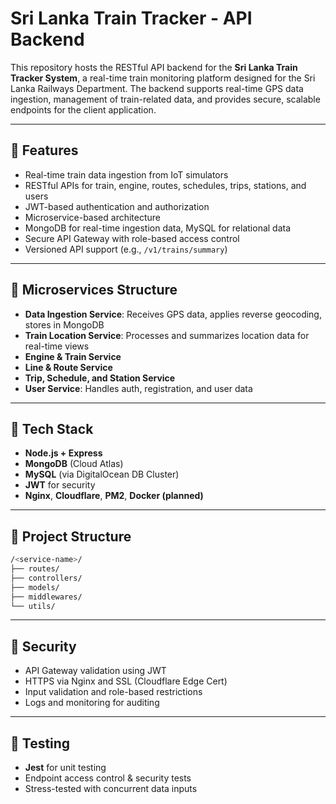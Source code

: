# Sri Lanka Train Tracker - API Backend

This repository hosts the RESTful API backend for the **Sri Lanka Train Tracker System**, a real-time train monitoring platform designed for the Sri Lanka Railways Department. The backend supports real-time GPS data ingestion, management of train-related data, and provides secure, scalable endpoints for the client application.

---

## 🚀 Features

- Real-time train data ingestion from IoT simulators
- RESTful APIs for train, engine, routes, schedules, trips, stations, and users
- JWT-based authentication and authorization
- Microservice-based architecture
- MongoDB for real-time ingestion data, MySQL for relational data
- Secure API Gateway with role-based access control
- Versioned API support (e.g., `/v1/trains/summary`)

---

## 🧱 Microservices Structure

- **Data Ingestion Service**: Receives GPS data, applies reverse geocoding, stores in MongoDB
- **Train Location Service**: Processes and summarizes location data for real-time views
- **Engine & Train Service**
- **Line & Route Service**
- **Trip, Schedule, and Station Service**
- **User Service**: Handles auth, registration, and user data

---

## 🔧 Tech Stack

- **Node.js + Express**
- **MongoDB** (Cloud Atlas)
- **MySQL** (via DigitalOcean DB Cluster)
- **JWT** for security
- **Nginx**, **Cloudflare**, **PM2**, **Docker (planned)**

---

## 📁 Project Structure
```bash
/<service-name>/
├── routes/
├── controllers/
├── models/
├── middlewares/
└── utils/
```

---

## 🔐 Security

- API Gateway validation using JWT
- HTTPS via Nginx and SSL (Cloudflare Edge Cert)
- Input validation and role-based restrictions
- Logs and monitoring for auditing

---

## 🧪 Testing

- **Jest** for unit testing
- Endpoint access control & security tests
- Stress-tested with concurrent data inputs
